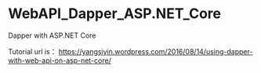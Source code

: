 # WebAPI_Dapper_ASP.NET_Core
Dapper with ASP.NET Core

Tutorial url is：
https://yangsiyin.wordpress.com/2016/08/14/using-dapper-with-web-api-on-asp-net-core/
